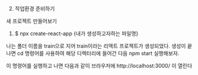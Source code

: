 02. 작업환경 준비하기

새 프로젝트 만들어보기

1. $ npx create-react-app {내가 생성하고자하는 파일명}

나는 폴더 이름을 train으로 지어  train이라는 리액트 프로젝트가 생성되었다. 
생성이 끝나면 cd 명령어를 사용하여 해당 디렉터리에 들어간 다음 npm start 실행해보자.

이 명령어를 실행하고 나면 다음과 같이 브라우저에 http://localhost:3000/ 이 열린다 

